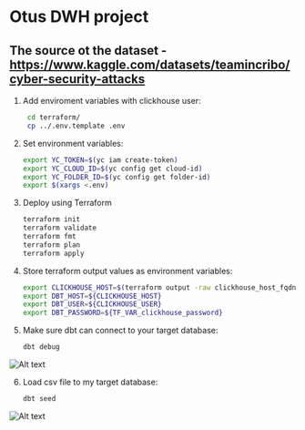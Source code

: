 # Otus DWH project
## The source ot the dataset - https://www.kaggle.com/datasets/teamincribo/cyber-security-attacks


1. Add enviroment variables with clickhouse user:
   
   ```bash
    cd terraform/
    cp ../.env.template .env 
    ```

2. Set environment variables:

    ```bash
    export YC_TOKEN=$(yc iam create-token)
    export YC_CLOUD_ID=$(yc config get cloud-id)
    export YC_FOLDER_ID=$(yc config get folder-id)
    export $(xargs <.env)
    ```

3. Deploy using Terraform

    ```bash
    terraform init
    terraform validate
    terraform fmt
    terraform plan
    terraform apply
    ```

4. Store terraform output values as environment variables:

    ```bash
    export CLICKHOUSE_HOST=$(terraform output -raw clickhouse_host_fqdn)
    export DBT_HOST=${CLICKHOUSE_HOST}
    export DBT_USER=${CLICKHOUSE_USER}
    export DBT_PASSWORD=${TF_VAR_clickhouse_password}
    ```

5. Make sure dbt can connect to your target database:
    
    ```bash
    dbt debug
    ```

![Alt text](image-1.png)

6. Load csv file to my target database:
    
    ```bash
    dbt seed
    ```

![Alt text](image-2.png)


